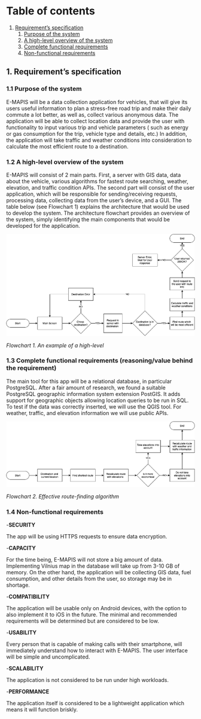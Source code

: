 # Table of contents
1. [Requirement’s specification](#requirements_specification)
    1. [Purpose of the system](#subparagraph1)
    2. [A high-level overview of the system](#subparagraph2)
    3. [Complete functional requirements](#subparagraph3)
    4. [Non-functional requirements](#subparagraph4)

## 1. Requirement’s specification <a name="requirements_specification"></a>

### 1.1 Purpose of the system <a name="subparagraph1"></a>

E-MAPIS will be a data collection application for vehicles, that will give its users useful information to plan a stress-free road trip and make their daily commute a lot better, as well as, collect various anonymous data. The application will be able to collect location data and provide the user with functionality to input various trip and vehicle parameters ( such as energy or gas consumption for the trip, vehicle type and details, etc.) In addition, the application will take traffic and weather conditions into consideration to calculate the most efficient route to a destination.

### 1.2 A high-level overview of the system <a name="subparagraph2"></a>

E-MAPIS will consist of 2 main parts. First, a server with GIS data, data about the vehicle, various algorithms for fastest route searching, weather, elevation, and traffic condition APIs. The second part will consist of the user application, which will be responsible for sending/receiving requests, processing data, collecting data from the user’s device, and a GUI.
The table below (see Flowchart 1) explains the architecture that would be used to develop the system. The architecture flowchart provides an overview of the system, simply identifying the main components that would be developed for the application.

![Flowchart 1. An example of a high-level](/assets/Flowchart1.png)

*Flowchart 1. An example of a high-level*


### 1.3 Complete functional requirements (reasoning/value behind the requirement) <a name="subparagraph3"></a>

The main tool for this app will be a relational database, in particular PostgreSQL. After a fair amount of research, we found a suitable PostgreSQL geographic information system extension PostGIS. It adds support for geographic objects allowing location queries to be run in SQL. To test if the data was correctly inserted, we will use the QGIS tool. For weather, traffic, and elevation information we will use public APIs.

![Flowchart 2. Effective route-finding algorithm](/assets/Flowchart2.png)

*Flowchart 2. Effective route-finding algorithm*


### 1.4 Non-functional requirements <a name="subparagraph4"></a>

-**SECURITY**

The app will be using HTTPS requests to ensure data encryption.

-**CAPACITY**

For the time being, E-MAPIS will not store a big amount of data. Implementing Vilnius map in the database will take up from 3-10 GB of memory. On the other hand, the application will be collecting GIS data, fuel consumption, and other details from the user, so storage may be in shortage.

-**COMPATIBILITY**

The application will be usable only on Android devices, with the option to also implement it to iOS in the future. The minimal and recommended requirements will be determined but are considered to be low.

-**USABILITY**

Every person that is capable of making calls with their smartphone, will immediately understand how to interact with E-MAPIS. The user interface will be simple and uncomplicated.

-**SCALABILITY**

The application is not considered to be run under high workloads.

-**PERFORMANCE**

The application itself is considered to be a lightweight application which means it will function briskly.